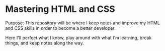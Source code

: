 # Mastering HTML and CSS

Purpose: This repository will be where I keep notes and improve my HTML and CSS skills in order to become a better developer.

Here I'll perfect what I know, play around with what I'm learning, break things, and keep notes along the way.
